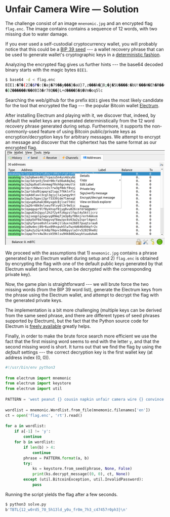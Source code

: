 # Unfair Camera Wire &mdash; Solution

The challenge consist of an image `mnenomic.jpg` and an encrypted flag `flag.enc`. 
The image contains contains a sequence of 12 words, with two missing due to
water damage. 

If you ever used a self-custodial cryptocurrency wallet, you will probably notice
that this could be a [BIP 39 seed](https://github.com/bitcoin/bips/blob/master/bip-0039.mediawiki)
--- a wallet recovery phrase that can be used to generate wallet's 
cryptographic keys in a [deterministic fashion](https://github.com/bitcoin/bips/blob/master/bip-0032.mediawiki).

Analyzing the encrypted flag gives us further hints --- the base64 decoded 
binary starts with the magic bytes `BIE1`.

```bash
$ base64 -d < flag.enc
BIE1:�T�(2]�$P�:{�aj�79��y���}�aU}7,z���k�8;�j�5U����:�bU!���H�Eh�R��+E�
�)Z������V��0BIձ�r78Q��}L+d����5�$�Vm�oq5lc
```

Searching the web/github for the prefix `BIE1` gives the most likely 
candidate for the tool that encrypted the flag --- the popular Bitcoin wallet 
[Electrum](https://electrum.org/). 

After installing Electrum and playing with it, we discover that, indeed, by default
the wallet keys are generated deterministically from the 12 word recovery phrase
generated during setup. Furthermore, it supports the non-commonly-used feature of 
using Bitcoin public/private keys as encryption/decryption keys for arbitrary 
messages. We attempt to encrypt an message and discover that the ciphertext
has the same format as our encrypted flag.
![image](img/electrum.png)

We proceed with the assumptions that 1) `mnemonic.jpg` contains a phrase generated by 
an Electrum wallet during setup and 2) `flag.enc` is obtained by encrypting the 
flag with one of the default public keys generated by that Electrum wallet 
(and hence, can be decrypted with the corresponding private key).

Now, the game plan is straightforward --- we will brute force the two missing
words (from the BIP 39 word list), generate the Electrum keys from the phrase using 
the Electrum wallet, and attempt to decrypt the flag with the generated private keys.

The implementation is a bit more challenging (multiple keys can be derived from 
the  same seed phrase, and there are different types of seed phrases supported 
by Electrum), but the fact that the Python source code for Electrum is 
[freely available](https://github.com/spesmilo/electrum) greatly helps. 

Finally, in order to make the brute force search more efficient we use 
the fact that the first missing word seems to end with the letter `y`, and that 
the second missing word is short.  It turns out that we find the flag by
using the *default* settings --- the correct decryption key is the first wallet key
(at address index (0, 0)).

```python
#!/usr/bin/env python3

from electrum import mnemonic
from electrum import keystore
from electrum import util

PATTERN = 'west peanut {} cousin napkin unfair camera wire {} convince act oppose'

wordlist = mnemonic.Wordlist.from_file(mnemonic.filenames['en'])
ct = open('flag.enc', 'rt').read()

for a in wordlist:
    if a[-1] != 'y':
        continue
    for b in wordlist:
        if len(b) > 4:
            continue
        phrase = PATTERN.format(a, b)
        try:
            ks = keystore.from_seed(phrase, None, False)
            print(ks.decrypt_message((0, 0), ct, None))
        except (util.BitcoinException, util.InvalidPassword):
            pass
```

Running the script yields the flag after a few seconds.
```bash
$ python3 solve.py
b'TBTL{12_w0rd5_70_5h13ld_y0u_fr0m_7h3_c47457r0ph3}\n'
```
